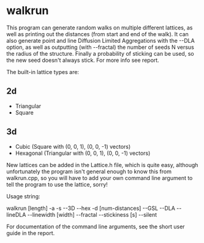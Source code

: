 walkrun
=======

This program can generate random walks on multiple different lattices, as well
as printing out the distances (from start and end of the walk). It can also
generate point and line Diffusion Limited Aggregations with the --DLA option, as
well as outputting (with --fractal) the number of seeds N versus the radius of
the structure. Finally a probability of sticking can be used, so the new seed
doesn't always stick. For more info see report.

The built-in lattice types are:

2d
--

* Triangular
* Square

3d
--

* Cubic (Square with (0, 0, 1), (0, 0, -1) vectors)
* Hexagonal (Triangular with (0, 0, 1), (0, 0, -1) vectors)


New lattices can be added in the Lattice.h file, which is quite easy, although
unfortunately the program isn't general enough to know this from walkrun.cpp, so
you will have to add your own command line argument to tell the program to use
the lattice, sorry!


Usage string:

 walkrun [length] -a -s --3D --hex -d [num-distances] --GSL --DLA --lineDLA
 --linewidth [width] --fractal --stickiness [s] --silent

For documentation of the command line arguments, see the short user guide in the
report.